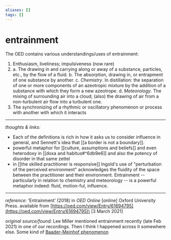 ```yaml
---
aliases: []
tags: []
---
```


# entrainment

The OED contains various understandings/uses of entrainment:

1. Enthusiasm, liveliness; impulsiveness (now rare)
2. 
	a. The drawing in and carrying along or away of a substance, particles, etc., by the flow of a fluid.
	b. The absorption, drawing in, or entrapment of one substance by another.
	c. _Chemistry_. In distillation: the separation of one or more components of an azeotropic mixture by the addition of a substance with which they form a new azeotrope.
	d. _Meteorology_. The mixing of surrounding air into a cloud; (also) the drawing of air from a non-turbulent air flow into a turbulent one.
3. The synchronizing of a rhythmic or oscillatory phenomenon or process with another with which it interacts


---

_thoughts & links:_

- Each of the definitions is rich in how it asks us to consider influence in general, and Sennett's idea that [[a border is not a boundary]]. 
- powerful metaphor for [[culture, assumptions and beliefs]] and even heterodoxy in [[doxa and habitus#^6db9e6]] and also the potency of disorder in that same zettel
- in [[the skilled practitioner is responsive]] Ingold's use of "perturbation of the perceived environment" acknowledges the fluidity of the space between the practitioner and their environment. Entrainment -- particularly in relation to chemistry and meteorology -- is a powerful metaphor indeed: fluid, motion-ful, influence.


---

_reference:_ ‘Entrainment’ (2018) in _OED Online_ \[online\] Oxford University Press. available from [https://oed.com/view/Entry/61694795](https://oed.com/view/Entry/61694795)\ \[3 March 2021\]

_original source/found:_ Lee Miller mentioned entrainment recently (late Feb 2021) in one of our recordings. Then I think I happened across it somewhere else. Some kind of [Baader-Meinhof phenomenon](https://en.wikipedia.org/wiki/Frequency_illusion)